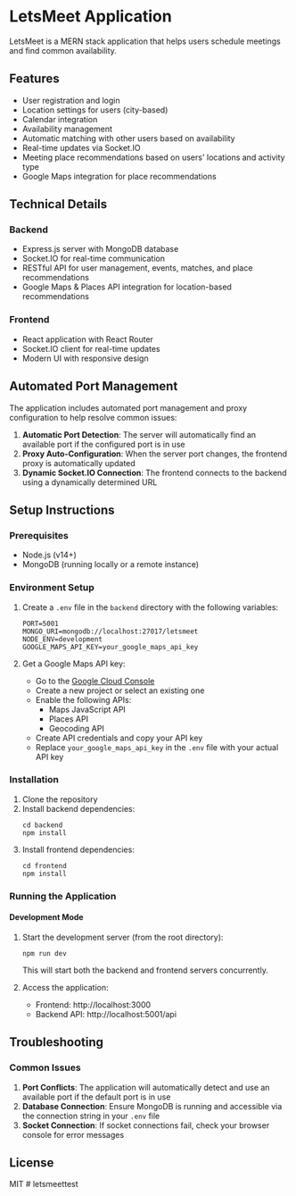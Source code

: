 # LetsMeet Application

LetsMeet is a MERN stack application that helps users schedule meetings and find common availability.

## Features

- User registration and login
- Location settings for users (city-based)
- Calendar integration
- Availability management
- Automatic matching with other users based on availability
- Real-time updates via Socket.IO
- Meeting place recommendations based on users' locations and activity type
- Google Maps integration for place recommendations

## Technical Details

### Backend

- Express.js server with MongoDB database
- Socket.IO for real-time communication
- RESTful API for user management, events, matches, and place recommendations
- Google Maps & Places API integration for location-based recommendations

### Frontend

- React application with React Router
- Socket.IO client for real-time updates
- Modern UI with responsive design

## Automated Port Management

The application includes automated port management and proxy configuration to help resolve common issues:

1. **Automatic Port Detection**: The server will automatically find an available port if the configured port is in use
2. **Proxy Auto-Configuration**: When the server port changes, the frontend proxy is automatically updated
3. **Dynamic Socket.IO Connection**: The frontend connects to the backend using a dynamically determined URL

## Setup Instructions

### Prerequisites

- Node.js (v14+)
- MongoDB (running locally or a remote instance)

### Environment Setup

1. Create a `.env` file in the `backend` directory with the following variables:
   ```
   PORT=5001
   MONGO_URI=mongodb://localhost:27017/letsmeet
   NODE_ENV=development
   GOOGLE_MAPS_API_KEY=your_google_maps_api_key
   ```

2. Get a Google Maps API key:
   - Go to the [Google Cloud Console](https://console.cloud.google.com/)
   - Create a new project or select an existing one
   - Enable the following APIs:
     - Maps JavaScript API
     - Places API
     - Geocoding API
   - Create API credentials and copy your API key
   - Replace `your_google_maps_api_key` in the `.env` file with your actual API key

### Installation

1. Clone the repository
2. Install backend dependencies:
   ```
   cd backend
   npm install
   ```
3. Install frontend dependencies:
   ```
   cd frontend
   npm install
   ```

### Running the Application

#### Development Mode

1. Start the development server (from the root directory):
   ```
   npm run dev
   ```
   This will start both the backend and frontend servers concurrently.

2. Access the application:
   - Frontend: http://localhost:3000
   - Backend API: http://localhost:5001/api

## Troubleshooting

### Common Issues

1. **Port Conflicts**: The application will automatically detect and use an available port if the default port is in use
2. **Database Connection**: Ensure MongoDB is running and accessible via the connection string in your `.env` file
3. **Socket Connection**: If socket connections fail, check your browser console for error messages

## License

MIT # letsmeettest
